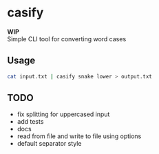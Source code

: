 # casify

**WIP**  
Simple CLI tool for converting word cases

## Usage

```sh
cat input.txt | casify snake lower > output.txt
```

## TODO

- fix splitting for uppercased input
- add tests
- docs
- read from file and write to file using options
- default separator style


